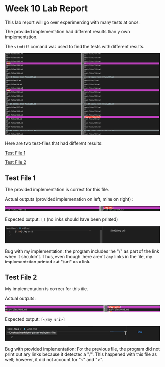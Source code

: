 # Week 10 Lab Report

This lab report will go over experimenting with many tests at once.

The provided implementation had different results than y own implementation. 

The `vimdiff` comand was used to find the tests with different results.

![Image](ss28.png)

Here are two test-files that had different results:

[Test File 1](https://github.com/pnair03/markdown-parser/blob/main/test-files/487.md)

[Test File 2](https://github.com/pnair03/markdown-parser/blob/main/test-files/488.md)

## Test File 1

The provided implementation is correct for this file. 

Actual outputs (provided implemenation on left, mine on right) :

![Image](ss29.png)

Expected output: `[]` (no links should have been printed)

![Image](ss30.png)

Bug with my implementation: the program includes the "/" as part of the link when it shouldn't. Thus, even though there aren't any links in the file, my implementation printed out "/uri" as a link. 

## Test File 2

My implementation is correct for this file.

Actual outputs:

![Image](ss31.png)

Expected output: `[</my uri>]`

![Image](ss32.png)

Bug with provided implementation: For the previous file, the program did not print out any links because it detected a "/". This happened with this file as well; however, it did not account for "<" and ">".   

